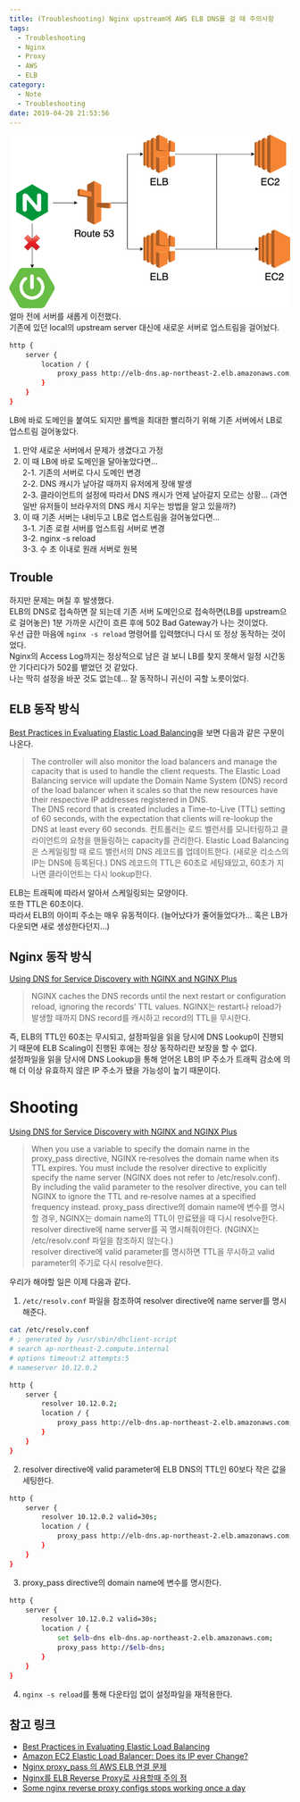 ```yaml
---
title: (Troubleshooting) Nginx upstream에 AWS ELB DNS를 걸 때 주의사항
tags:
  - Troubleshooting
  - Nginx
  - Proxy
  - AWS
  - ELB
category:
  - Note
  - Troubleshooting
date: 2019-04-28 21:53:56
---
```


![ALB는 Cross-Zone Load Balancing 옵션이 무조건 활성화돼있다.](nginx-proxy-aws-elb/thumb.png)  
얼마 전에 서버를 새롭게 이전했다.  
기존에 있던 local의 upstream server 대신에 새로운 서버로 업스트림을 걸어놨다.  

```bash
http {
    server {
        location / {
            proxy_pass http://elb-dns.ap-northeast-2.elb.amazonaws.com;
        }
    }
}
```

LB에 바로 도메인을 붙여도 되지만 롤백을 최대한 빨리하기 위해 기존 서버에서 LB로 업스트림 걸어놓았다.
  
1. 만약 새로운 서버에서 문제가 생겼다고 가정  
2. 이 때 LB에 바로 도메인을 달아놓았다면...  
2-1. 기존의 서버로 다시 도메인 변경  
2-2. DNS 캐시가 날아갈 때까지 유저에게 장애 발생  
2-3. 클라이언트의 설정에 따라서 DNS 캐시가 언제 날아갈지 모르는 상황... (과연 일반 유저들이 브라우저의 DNS 캐시 지우는 방법을 알고 있을까?)
3. 이 때 기존 서버는 내비두고 LB로 업스트림을 걸어놓았다면...  
3-1. 기존 로컬 서버를 업스트림 서버로 변경  
3-2. nginx -s reload  
3-3. 수 초 이내로 원래 서버로 원복

## Trouble
하지만 문제는 며칠 후 발생했다.  
ELB의 DNS로 접속하면 잘 되는데 기존 서버 도메인으로 접속하면(LB를 upstream으로 걸어놓은) 1분 가까운 시간이 흐른 후에 502 Bad Gateway가 나는 것이었다.    
우선 급한 마음에 `nginx -s reload` 명령어를 입력했더니 다시 또 정상 동작하는 것이었다.  
Nginx의 Access Log까지는 정상적으로 남은 걸 보니 LB를 찾지 못해서 일정 시간동안 기다리다가 502를 뱉었던 것 같았다.  
나는 딱히 설정을 바꾼 것도 없는데... 잘 동작하니 귀신이 곡할 노릇이었다.  

## ELB 동작 방식
[Best Practices in Evaluating Elastic Load Balancing](https://aws.amazon.com/articles/best-practices-in-evaluating-elastic-load-balancing/)을 보면 다음과 같은 구문이 나온다.
> The controller will also monitor the load balancers and manage the capacity that is used to handle the client requests.
  The Elastic Load Balancing service will update the Domain Name System (DNS) record of the load balancer when it scales so that the new resources have their respective IP addresses registered in DNS.  
  The DNS record that is created includes a Time-to-Live (TTL) setting of 60 seconds, with the expectation that clients will re-lookup the DNS at least every 60 seconds.
  컨트롤러는 로드 밸런서를 모니터링하고 클라이언트의 요청을 핸들링하는 capacity를 관리한다.
  Elastic Load Balancing은 스케일링할 때 로드 밸런서의 DNS 레코드를 업데이트한다. (새로운 리소스의 IP는 DNS에 등록된다.)
  DNS 레코드의 TTL은 60초로 세팅돼있고, 60초가 지나면 클라이언트는 다시 lookup한다.
  
ELB는 트래픽에 따라서 알아서 스케일링되는 모양이다.  
또한 TTL은 60초이다.  
따라서 ELB의 아이피 주소는 매우 유동적이다. (늘어났다가 줄어들었다가... 혹은 LB가 다운되면 새로 생성한다던지...)

## Nginx 동작 방식
[Using DNS for Service Discovery with NGINX and NGINX Plus](https://www.nginx.com/blog/dns-service-discovery-nginx-plus/)  
> NGINX caches the DNS records until the next restart or configuration reload, ignoring the records’ TTL values.
  NGINX는 restart나 reload가 발생할 때까지 DNS record를 캐시하고 record의 TTL을 무시한다.
  
즉, ELB의 TTL인 60초는 무시되고, 설정파일을 읽을 당시에 DNS Lookup이 진행되기 때문에 ELB Scaling이 진행된 후에는 정상 동작하리란 보장을 할 수 없다.  
설정파일을 읽을 당시에 DNS Lookup을 통해 얻어온 LB의 IP 주소가 트래픽 감소에 의해 더 이상 유효하지 않은 IP 주소가 됐을 가능성이 높기 때문이다.  

# Shooting
[Using DNS for Service Discovery with NGINX and NGINX Plus](https://www.nginx.com/blog/dns-service-discovery-nginx-plus/)
> When you use a variable to specify the domain name in the proxy_pass directive, NGINX re‑resolves the domain name when its TTL expires.
  You must include the resolver directive to explicitly specify the name server (NGINX does not refer to /etc/resolv.conf).
  By including the valid parameter to the resolver directive, you can tell NGINX to ignore the TTL and re‑resolve names at a specified frequency instead.
  proxy_pass directive의 domain name에 변수를 명시할 경우, NGINX는 domain name의 TTL이 만료됐을 때 다시 resolve한다.
  resolver directive에 name server를 꼭 명시해줘야한다. (NGINX는 /etc/resolv.conf 파일을 참조하지 않는다.)  
  resolver directive에 valid parameter를 명시하면 TTL을 무시하고 valid parameter의 주기로 다시 resolve한다.

우리가 해야할 일은 이제 다음과 같다.
1. `/etc/resolv.conf` 파일을 참조하여 resolver directive에 name server를 명시해준다.  
```bash
cat /etc/resolv.conf
# ; generated by /usr/sbin/dhclient-script
# search ap-northeast-2.compute.internal
# options timeout:2 attempts:5
# nameserver 10.12.0.2
```

```bash
http {
    server {
        resolver 10.12.0.2;
        location / {
            proxy_pass http://elb-dns.ap-northeast-2.elb.amazonaws.com;
        }
    }
}
```
2. resolver directive에 valid parameter에 ELB DNS의 TTL인 60보다 작은 값을 세팅한다.
```bash
http {
    server {
        resolver 10.12.0.2 valid=30s;
        location / {
            proxy_pass http://elb-dns.ap-northeast-2.elb.amazonaws.com;
        }
    }
}
```
3. proxy_pass directive의 domain name에 변수를 명시한다.
```bash
http {
    server {
        resolver 10.12.0.2 valid=30s;
        location / {
            set $elb-dns elb-dns.ap-northeast-2.elb.amazonaws.com;
            proxy_pass http://$elb-dns;
        }
    }
}
```
4. `nginx -s reload`를 통해 다운타임 없이 설정파일을 재적용한다.

## 참고 링크
* [Best Practices in Evaluating Elastic Load Balancing](https://aws.amazon.com/articles/best-practices-in-evaluating-elastic-load-balancing/)
* [Amazon EC2 Elastic Load Balancer: Does its IP ever Change?](https://stackoverflow.com/questions/3821333/amazon-ec2-elastic-load-balancer-does-its-ip-ever-change)
* [Nginx proxy_pass 의 AWS ELB 연결 문제](https://medium.com/@circlee7/nginx-proxy-pass-%EC%9D%98-aws-elb-%EC%97%B0%EA%B2%B0-%EC%84%A4%EC%A0%95-f0c4b792ef71)
* [Nginx를 ELB Reverse Proxy로 사용할때 주의 점](http://tech.kkung.net/blog/nginx-with-elb/)
* [Some nginx reverse proxy configs stops working once a day](https://serverfault.com/questions/560632/some-nginx-reverse-proxy-configs-stops-working-once-a-day)

